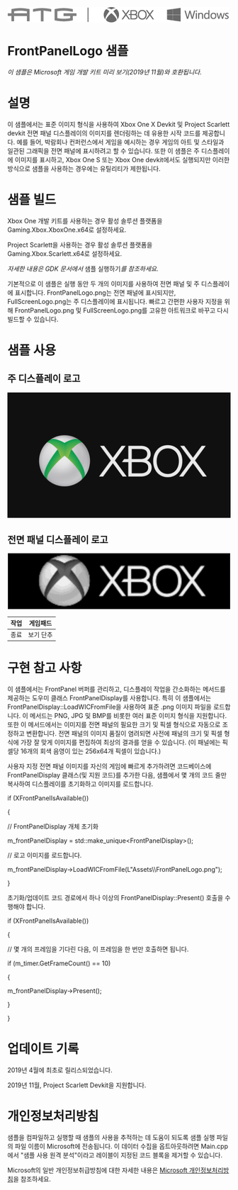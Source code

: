   ![](./media/image1.png)

#   FrontPanelLogo 샘플

*이 샘플은 Microsoft 게임 개발 키트 미리 보기(2019년 11월)와
호환됩니다.*

# 

# 설명

이 샘플에서는 표준 이미지 형식을 사용하여 Xbox One X Devkit 및 Project
Scarlett devkit 전면 패널 디스플레이의 이미지를 렌더링하는 데 유용한
시작 코드를 제공합니다. 예를 들어, 박람회나 컨퍼런스에서 게임을 예시하는
경우 게임의 아트 및 스타일과 일관된 그래픽을 전면 패널에 표시하려고 할
수 있습니다. 또한 이 샘플은 주 디스플레이에 이미지를 표시하고, Xbox One
S 또는 Xbox One devkit에서도 실행되지만 이러한 방식으로 샘플을 사용하는
경우에는 유틸리티가 제한됩니다.

# 샘플 빌드

Xbox One 개발 키트를 사용하는 경우 활성 솔루션 플랫폼을
Gaming.Xbox.XboxOne.x64로 설정하세요.

Project Scarlett을 사용하는 경우 활성 솔루션 플랫폼을
Gaming.Xbox.Scarlett.x64로 설정하세요.

*자세한 내용은 GDK 문서에서* 샘플 실행하기*를 참조하세요.*

기본적으로 이 샘플은 실행 동안 두 개의 이미지를 사용하여 전면 패널 및 주
디스플레이에 표시합니다. FrontPanelLogo.png는 전면 패널에 표시되지만,
FullScreenLogo.png는 주 디스플레이에 표시됩니다. 빠르고 간편한 사용자
지정을 위해 FrontPanelLogo.png 및 FullScreenLogo.png를 고유한 아트워크로
바꾸고 다시 빌드할 수 있습니다.

# 샘플 사용

## 주 디스플레이 로고

![](./media/image3.png)

## 전면 패널 디스플레이 로고

![](./media/image4.png)

| 작업                                   |  게임패드                    |
|----------------------------------------|-----------------------------|
| 종료                                   |  보기 단추                   |

# 

# 

# 구현 참고 사항

이 샘플에서는 FrontPanel 버퍼를 관리하고, 디스플레이 작업을 간소화하는
메서드를 제공하는 도우미 클래스 FrontPanelDisplay를 사용합니다. 특히 이
샘플에서는 FrontPanelDisplay::LoadWICFromFile을 사용하여 표준 .png
이미지 파일을 로드합니다. 이 메서드는 PNG, JPG 및 BMP를 비롯한 여러 표준
이미지 형식을 지원합니다. 또한 이 메서드에서는 이미지를 전면 패널의
필요한 크기 및 픽셀 형식으로 자동으로 조정하고 변환합니다. 전면 패널의
이미지 품질이 염려되면 사전에 패널의 크기 및 픽셀 형식에 가장 잘 맞게
이미지를 편집하여 최상의 결과를 얻을 수 있습니다. (이 패널에는 픽셀당
16개의 회색 음영이 있는 256x64개 픽셀이 있습니다.)

사용자 지정 전면 패널 이미지를 자신의 게임에 빠르게 추가하려면
코드베이스에 FrontPanelDisplay 클래스(및 지원 코드)를 추가한 다음,
샘플에서 몇 개의 코드 줄만 복사하여 디스플레이를 초기화하고 이미지를
로드합니다.

if (XFrontPanelIsAvailable())

{

// FrontPanelDisplay 개체 초기화

m_frontPanelDisplay = std::make_unique\<FrontPanelDisplay\>();

// 로고 이미지를 로드합니다.

m_frontPanelDisplay-\>LoadWICFromFile(L\"Assets\\\\FrontPanelLogo.png\");

}

초기화/업데이트 코드 경로에서 하나 이상의 FrontPanelDisplay::Present()
호출을 수행해야 합니다.

if (XFrontPanelIsAvailable())

{

// 몇 개의 프레임을 기다린 다음, 이 프레임을 한 번만 호출하면 됩니다.

if (m_timer.GetFrameCount() == 10)

{

m_frontPanelDisplay-\>Present();

}

}

# 업데이트 기록

2019년 4월에 최초로 릴리스되었습니다.

2019년 11월, Project Scarlett Devkit을 지원합니다.

# 개인정보처리방침

샘플을 컴파일하고 실행할 때 샘플의 사용을 추적하는 데 도움이 되도록 샘플
실행 파일의 파일 이름이 Microsoft에 전송됩니다. 이 데이터 수집을
옵트아웃하려면 Main.cpp에서 \"샘플 사용 원격 분석\"이라고 레이블이
지정된 코드 블록을 제거할 수 있습니다.

Microsoft의 일반 개인정보취급방침에 대한 자세한 내용은 [Microsoft
개인정보처리방침](https://privacy.microsoft.com/en-us/privacystatement/)을
참조하세요.

